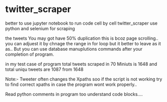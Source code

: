 # twitter_scraper
better to use jupyter notebook to run code cell by cell
twitter_scraper use python and selenium for scraping 

the tweets You may got have 50% duplication this is bcoz page scrolling.. you can adjuest it by chnage the range in for loop but it better to leave as it as.. But you can use database manuplutions commands after your completion of program.

in my test case of program  total tweets scraped in 70 Miniuts is 1648 and total uniqu tweets are 1087 from 1648

Note:- Tweeter often changes the Xpaths soo if the script is not working try to find correct xpaths in case the program wont work properly..


Read python comments in program too understand code blocks....


